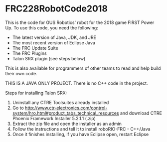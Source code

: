 # FRC228RobotCode2018

This is the code for GUS Robotics' robot for the 2018 game FIRST Power Up.  To use this code, you need the following:

- The latest version of Java, JDK, and JRE
- The most recent version of Eclipse Java
- The FRC Update Suite
- The FRC Plugins
- Talon SRX plugin (see steps below)

This is also available for programmers of other teams to read and help build their own code.  

THIS IS A JAVA ONLY PROJECT.  There is no C++ code in the project.  

Steps for installing Talon SRX:
1. Uninstall any CTRE Toolsuites already installed
2. Go to http://www.ctr-electronics.com/control-system/hro.html#product_tabs_technical_resources and download CTRE Phoenix Framework Installer 5.2.1.1 (.zip)
3. Extract the zip file and open the installer as an admin
4. Follow the instructions and tell it to install roboRIO-FRC - C++/Java
5. Once it finishes installing, if you have Eclipse open, restart Eclipse
